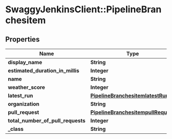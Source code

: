 # SwaggyJenkinsClient::PipelineBranchesitem

## Properties
Name | Type | Description | Notes
------------ | ------------- | ------------- | -------------
**display_name** | **String** |  | [optional] 
**estimated_duration_in_millis** | **Integer** |  | [optional] 
**name** | **String** |  | [optional] 
**weather_score** | **Integer** |  | [optional] 
**latest_run** | [**PipelineBranchesitemlatestRun**](PipelineBranchesitemlatestRun.md) |  | [optional] 
**organization** | **String** |  | [optional] 
**pull_request** | [**PipelineBranchesitempullRequest**](PipelineBranchesitempullRequest.md) |  | [optional] 
**total_number_of_pull_requests** | **Integer** |  | [optional] 
**_class** | **String** |  | [optional] 



